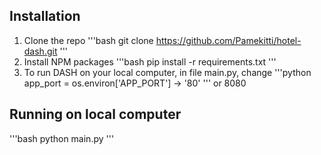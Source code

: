 ## Installation
1. Clone the repo
'''bash
git clone https://github.com/Pamekitti/hotel-dash.git
'''
2. Install NPM packages
'''bash
pip install -r requirements.txt
'''
4. To run DASH on your local computer, in file main.py, change
'''python
app_port = os.environ['APP_PORT'] -> '80'
'''
or 8080

## Running on local computer
'''bash
python main.py
'''
